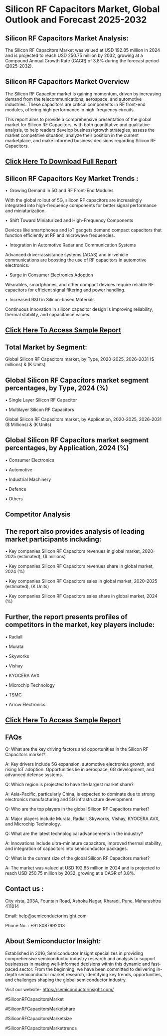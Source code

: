 Silicon RF Capacitors Market, Global Outlook and Forecast 2025-2032
=
Silicon RF Capacitors Market Analysis:
-
The Silicon RF Capacitors Market was valued at USD 192.85 million in 2024 and is projected to reach USD 250.75 million by 2032, growing at a Compound Annual Growth Rate (CAGR) of 3.8% during the forecast period (2025-2032).

Silicon RF Capacitors Market Overview
-
The Silicon RF Capacitor market is gaining momentum, driven by increasing demand from the telecommunications, aerospace, and automotive industries. These capacitors are critical components in RF front-end modules, offering high performance in high-frequency circuits.

This report aims to provide a comprehensive presentation of the global market for Silicon RF Capacitors, with both quantitative and qualitative analysis, to help readers develop business/growth strategies, assess the market competitive situation, analyze their position in the current marketplace, and make informed business decisions regarding Silicon RF Capacitors.

[Click Here To Download Full Report](https://semiconductorinsight.com/report/silicon-rf-capacitors-market/)
-
Silicon RF Capacitors Key Market Trends  :
-
•	 Growing Demand in 5G and RF Front-End Modules

With the global rollout of 5G, silicon RF capacitors are increasingly integrated into high-frequency components for better signal performance and miniaturization.

•	 Shift Toward Miniaturized and High-Frequency Components

Devices like smartphones and IoT gadgets demand compact capacitors that function efficiently at RF and microwave frequencies.

•	 Integration in Automotive Radar and Communication Systems

Advanced driver-assistance systems (ADAS) and in-vehicle communications are boosting the use of RF capacitors in automotive electronics.

•	 Surge in Consumer Electronics Adoption

Wearables, smartphones, and other compact devices require reliable RF capacitors for efficient signal filtering and power handling.

•	 Increased R&D in Silicon-based Materials

Continuous innovation in silicon capacitor design is improving reliability, thermal stability, and capacitance values.

[Click Here To Access Sample Report](https://semiconductorinsight.com/download-sample-report/?product_id=88052)
-
Total Market by Segment:
-
Global Silicon RF Capacitors market, by Type, 2020-2025, 2026-2031 ($ millions) & (K Units)

Global Silicon RF Capacitors market segment percentages, by Type, 2024 (%)
-
•	Single Layer Silicon RF Capacitor

•	Multilayer Silicon RF Capacitors

Global Silicon RF Capacitors market, by Application, 2020-2025, 2026-2031 ($ Millions) & (K Units)

Global Silicon RF Capacitors market segment percentages, by Application, 2024 (%)
-
•	Consumer Electronics

•	Automotive

•	Industrial Machinery

•	Defence

•	Others

Competitor Analysis
-
The report also provides analysis of leading market participants including:
-
•	Key companies Silicon RF Capacitors revenues in global market, 2020-2025 (estimated), ($ millions)

•	Key companies Silicon RF Capacitors revenues share in global market, 2024 (%)

•	Key companies Silicon RF Capacitors sales in global market, 2020-2025 (estimated), (K Units)

•	Key companies Silicon RF Capacitors sales share in global market, 2024 (%)

Further, the report presents profiles of competitors in the market, key players include:
-
•	Radiall

•	Murata

•	Skyworks

•	Vishay

•	KYOCERA AVX

•	Microchip Technology

•	TSMC

•	Arrow Electronics

[Click Here To Access Sample Report](https://semiconductorinsight.com/download-sample-report/?product_id=88052)
-
FAQs
-
Q: What are the key driving factors and opportunities in the Silicon RF Capacitors market?

A: Key drivers include 5G expansion, automotive electronics growth, and rising IoT adoption. Opportunities lie in aerospace, 6G development, and advanced defense systems.

Q: Which region is projected to have the largest market share?

A: Asia-Pacific, particularly China, is expected to dominate due to strong electronics manufacturing and 5G infrastructure development.

Q: Who are the top players in the global Silicon RF Capacitors market?

A: Major players include Murata, Radiall, Skyworks, Vishay, KYOCERA AVX, and Microchip Technology.

Q: What are the latest technological advancements in the industry?

A: Innovations include ultra-miniature capacitors, improved thermal stability, and integration of capacitors into semiconductor packages.

Q: What is the current size of the global Silicon RF Capacitors market?

A: The market was valued at USD 192.85 million in 2024 and is projected to reach USD 250.75 million by 2032, growing at a CAGR of 3.8%.

Contact us : 
-
City vista, 203A, Fountain Road, Ashoka Nagar, Kharadi, Pune, Maharashtra 411014

Email: help@semiconductorinsight.com

Phone No. : +91 8087992013

About Semiconductor Insight:
-
Established in 2016, Semiconductor Insight specializes in providing comprehensive semiconductor industry research and analysis to support businesses in making well-informed decisions within this dynamic and fast-paced sector. From the beginning, we have been committed to delivering in-depth semiconductor market research, identifying key trends, opportunities, and challenges shaping the global semiconductor industry.

Visit our website- https://semiconductorinsight.com/

#SiliconRFCapacitorsMarket 

#SiliconRFCapacitorsMarketshare

#SiliconRFCapacitorsMarketsize

#SiliconRFCapacitorsMarkettrends 
 
 

